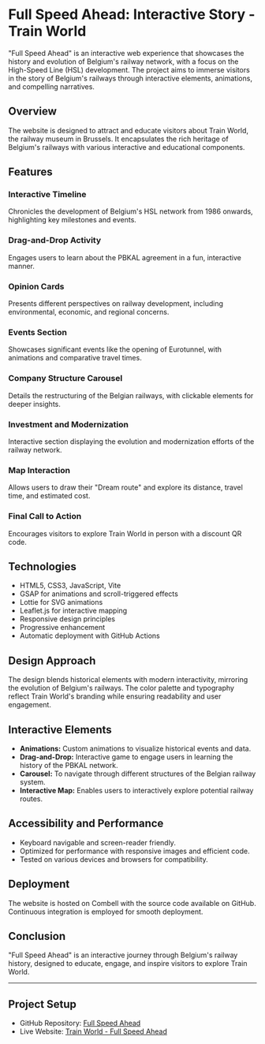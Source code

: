 # Full Speed Ahead: Interactive Story - Train World

"Full Speed Ahead" is an interactive web experience that showcases the history and evolution of Belgium's railway network, with a focus on the High-Speed Line (HSL) development. The project aims to immerse visitors in the story of Belgium's railways through interactive elements, animations, and compelling narratives.

## Overview

The website is designed to attract and educate visitors about Train World, the railway museum in Brussels. It encapsulates the rich heritage of Belgium's railways with various interactive and educational components.

## Features

### Interactive Timeline
Chronicles the development of Belgium's HSL network from 1986 onwards, highlighting key milestones and events.

### Drag-and-Drop Activity
Engages users to learn about the PBKAL agreement in a fun, interactive manner.

### Opinion Cards
Presents different perspectives on railway development, including environmental, economic, and regional concerns.

### Events Section
Showcases significant events like the opening of Eurotunnel, with animations and comparative travel times.

### Company Structure Carousel
Details the restructuring of the Belgian railways, with clickable elements for deeper insights.

### Investment and Modernization
Interactive section displaying the evolution and modernization efforts of the railway network.

### Map Interaction
Allows users to draw their "Dream route" and explore its distance, travel time, and estimated cost.

### Final Call to Action
Encourages visitors to explore Train World in person with a discount QR code.

## Technologies

- HTML5, CSS3, JavaScript, Vite
- GSAP for animations and scroll-triggered effects
- Lottie for SVG animations
- Leaflet.js for interactive mapping
- Responsive design principles
- Progressive enhancement
- Automatic deployment with GitHub Actions

## Design Approach

The design blends historical elements with modern interactivity, mirroring the evolution of Belgium's railways. The color palette and typography reflect Train World's branding while ensuring readability and user engagement.

## Interactive Elements

- **Animations:** Custom animations to visualize historical events and data.
- **Drag-and-Drop:** Interactive game to engage users in learning the history of the PBKAL network.
- **Carousel:** To navigate through different structures of the Belgian railway system.
- **Interactive Map:** Enables users to interactively explore potential railway routes.

## Accessibility and Performance

- Keyboard navigable and screen-reader friendly.
- Optimized for performance with responsive images and efficient code.
- Tested on various devices and browsers for compatibility.

## Deployment

The website is hosted on Combell with the source code available on GitHub. Continuous integration is employed for smooth deployment.


## Conclusion

"Full Speed Ahead" is an interactive journey through Belgium's railway history, designed to educate, engage, and inspire visitors to explore Train World.

---

## Project Setup

- GitHub Repository: [Full Speed Ahead](https://github.com/Marat200118/Full-Spead-Ahead)
- Live Website: [Train World - Full Speed Ahead](https://marats-samigullins.com/integration3/)

